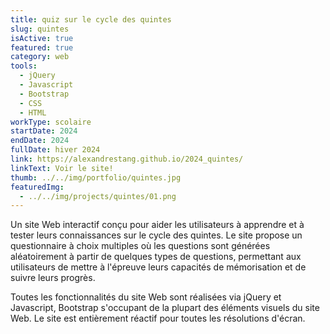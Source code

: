 ```yaml
---
title: quiz sur le cycle des quintes
slug: quintes
isActive: true
featured: true
category: web
tools:
  - jQuery
  - Javascript
  - Bootstrap
  - CSS
  - HTML
workType: scolaire
startDate: 2024
endDate: 2024
fullDate: hiver 2024
link: https://alexandrestang.github.io/2024_quintes/
linkText: Voir le site!
thumb: ../../img/portfolio/quintes.jpg
featuredImg:
  - ../../img/projects/quintes/01.png
---
```


Un site Web interactif conçu pour aider les utilisateurs à apprendre et à tester leurs connaissances sur le cycle des
quintes. Le site propose un questionnaire à choix multiples où les questions sont générées aléatoirement à partir de
quelques types de questions, permettant aux utilisateurs de mettre à l'épreuve leurs capacités de mémorisation et de
suivre leurs progrès.

Toutes les fonctionnalités du site Web sont réalisées via jQuery et Javascript, Bootstrap s'occupant de la plupart des éléments visuels du site Web.
Le site est entièrement réactif pour toutes les résolutions d'écran.